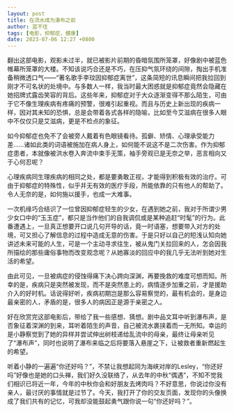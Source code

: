 ```yaml
---
layout: post
title: 在流水成为瀑布之前
author: 蓝不住
tags: [电影，抑郁症，健康]
date: 2023-07-06 12:27 +0800
---
```

翻出这部电影，观影未过半，就已被影片前期的昏暗氛围所笼罩，好像剧中被蓝色帷幕所笼罩的大楼。不知该说巧合还是不巧，在压抑气氛环绕的间隙，掏出手机准备稍微透口气——“著名歌手李玟因抑郁症离世”，这条简短的讯息瞬间把我拉回到刚才不可名状的处境中。与多数人一样，我当时最大困惑就是抑郁症竟然会隐藏在她招牌式露齿笑容的背后。这些年来，抑郁症对于大众逐渐变得不那么陌生，可由于它不像生理疾病有疼痛的预警，很难引起重视。而且与历史上新出现的疾病一样，因对其未知的恐惧，总是会带着各式各样的隐喻，比如至今艾滋病在很多人眼中不仅仅只是艾滋病，更是不检点的象征。

如今抑郁症也免不了会被旁人戴着有色眼镜看待。孤僻、矫情、心理承受能力差……诸如此类的词语被施加在病人身上，如何能不说这不是二次伤害。作为抑郁症患者，本就像被洪水卷入奔流中束手无策，袖手旁观已是无奈之举，恶言相向又于心何忍呢？

心理疾病同生理疾病的相同之处，都是要勇敢正视，才能得到积极有效的治疗。可由于抑郁症的特殊性，似乎并无有效的医疗手段，所能依靠的只有他人的帮助了。令人无奈的是，如何施以援手，也成一大难事。

一次机缘巧合结识了一位曾因抑郁症轻生的少女，在遇到她之前，我对于所谓少男少女口中的“玉玉症”，都只是当作他们的自我调侃或是某种追赶“时髦”的行为。此番遭遇上，一旦真正想要开口说几句开导的话，竟一时语塞，想要带入对方的处境，可又担心了解信息的过程中造成无意的伤害。于是只好以自己的短浅认知向她讲述未来可能的人生，可是一个主动寻求往生，被从鬼门关拉回来的人，怎会因我所描绘的那些庸俗事物而改变观念呢？从她寡淡的回应中的我几乎无法听到她对生活的希望。

由此可见，一旦被病症的侵蚀得痛下决心跨向深渊，再要挽救的难度可想而知。所幸的是，疾病只是突然被发现，而不是突然患上的，病情逐步加重之前，才是援助介入的好时机。话说得好听，疾病初期岂是那么容易察觉的，最有机会的，是身边最亲密的人，矛盾的是，很多人的病因正是源于亲密之人。

好在欣赏完这部电影后，带给了我一些感想、猜想。剧中品文耳中听到瀑布声，是否象征着深渊的到来，耳听着陌生的声音，自己被流水裹挟着而一无所知。幸运的是小静察觉到了她的异样并尝试伸出树枝递给乱流中的母亲，最终让母亲听见了“瀑布声”，同时也说明了瀑布来临之后将要落入悬崖之下，让被救者重新燃起生的希望。

听着小静的一遍遍“你还好吗？”，不禁让我想起同为海峡对岸的Lesley，“你还好吗”好像也是她的口头禅，我们好久没联络了，从去年的中秋“偶遇”，不知不觉我们相识已将近一年，今年的中秋你会和好朋友去烤肉吗？不好意思，你说过你没有亲人，最讨厌的事情就是过节了。今天，我打开了你的交友页面，发现你的头像换成了我们共有的记忆，可我却没能鼓起勇气跟你说一句“你还好吗？”。

